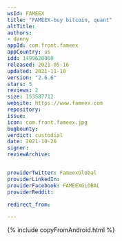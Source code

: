 ```yaml
---
wsId: FAMEEX
title: "FAMEEX-buy bitcoin, quant"
altTitle: 
authors:
- danny
appId: com.front.fameex
appCountry: us
idd: 1499620060
released: 2021-05-16
updated: 2021-11-10
version: "2.6.6"
stars: 5
reviews: 2
size: 153587712
website: https://www.fameex.com
repository: 
issue: 
icon: com.front.fameex.jpg
bugbounty: 
verdict: custodial
date: 2021-10-26
signer: 
reviewArchive:


providerTwitter: FameexGlobal
providerLinkedIn: 
providerFacebook: FAMEEXGLOBAL
providerReddit: 

redirect_from:

---
```


{% include copyFromAndroid.html %}
